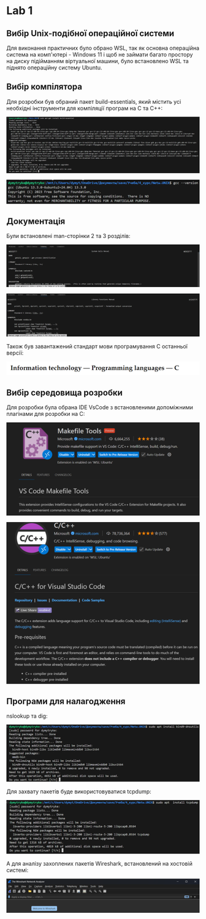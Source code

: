 # Lab 1

## Вибір Unix-подібної операційної системи

Для виконання практичних було обрано WSL, так як основна операційна система на комп'ютері - Windows 11 і щоб не займати багато простору на диску підійманням віртуальної машини, було встановлено WSL та піднято операційну систему Ubuntu.


## Вибір компілятора

Для розробки був обраний пакет build-essentials, який містить усі необхідні інструменти для компіляції програм на C та C++:

![alt text](../images/image4.png)

![alt text](../images/image6.png)

## Документація

Були встановлені man-сторінки 2 та 3 розділів:

![alt text](../images/image.png)

![alt text](../images/image1.png)

Також був завантажений стандарт мови програмування C останньої версії:

![alt text](../images/image2.png)

## Вибір середовища розробки

Для розробки була обрана IDE VsCode з встановленими допоміжними плагінами для розробки на C:

![alt text](../images/image3.png)

![alt text](../images/image5.png)

## Програми для налагодження

nslookup та dig:

![alt text](../images/image7.png)

Для захвату пакетів буде використовуватися tcpdump:

![alt text](../images/image8.png)

А для аналізу захоплених пакетів Wireshark, встановлений на хостовій системі:

![alt text](../images/image9.png)
